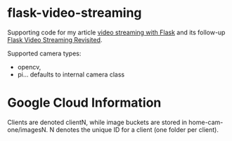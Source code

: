 flask-video-streaming
=====================

Supporting code for my article [video streaming with Flask](http://blog.miguelgrinberg.com/post/video-streaming-with-flask) and its follow-up [Flask Video Streaming Revisited](http://blog.miguelgrinberg.com/post/flask-video-streaming-revisited).

Supported camera types:
- opencv,
- pi...
defaults to internal camera class

# Google Cloud Information
Clients are denoted clientN, while image buckets are stored in home-cam-one/imagesN. N denotes the unique ID for a client (one folder per client).